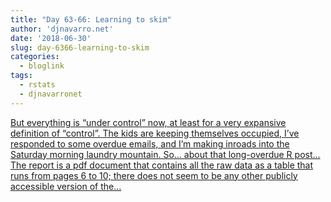 ```yaml
---
title: "Day 63-66: Learning to skim"
author: 'djnavarro.net'
date: '2018-06-30'
slug: day-6366-learning-to-skim
categories:
  - bloglink
tags:
  - rstats
  - djnavarronet
---
```


[But everything is “under control” now, at least for a very expansive definition of “control”. The kids are keeping themselves occupied, I’ve responded to some overdue emails, and I’m making inroads into the Saturday morning laundry mountain. So… about that long-overdue R post… The report is a pdf document that contains all the raw data as a table that runs from pages 6 to 10; there does not seem to be any other publicly accessible version of the...<click to read more>](https://djnavarro.net/post/2018-06-30-skimr/)

